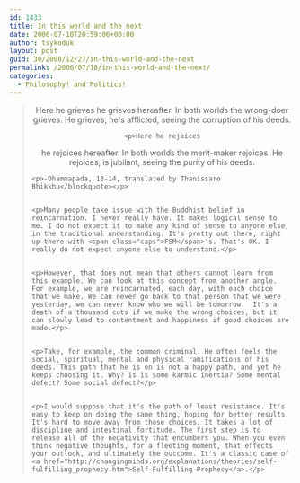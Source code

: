 ```yaml
---
id: 1433
title: In this world and the next
date: 2006-07-18T20:59:06+00:00
author: tsykoduk
layout: post
guid: 30/2008/12/27/in-this-world-and-the-next
permalink: /2006/07/18/in-this-world-and-the-next/
categories:
  - Philosophy! and Politics!
---
```

<blockquote><center>Here he grieves
he grieves hereafter.
In both worlds
the wrong-doer grieves.
He grieves, he's afflicted,
seeing the corruption
of his deeds.

	<p>Here he rejoices
he rejoices hereafter.
In both worlds
the merit-maker rejoices.
He rejoices, is jubilant,
seeing the purity
of his deeds.</center></p>


	<p>-Dhammapada, 13-14, translated by Thanissaro Bhikkhu</blockquote></p>


	<p>Many people take issue with the Buddhist belief in reincarnation. I never really have. It makes logical sense to me. I do not expect it to make any kind of sense to anyone else, in the traditional understanding. It's pretty out there, right up there with <span class="caps">FSM</span>'s. That's OK. I really do not expect anyone else to understand.</p>


	<p>However, that does not mean that others cannot learn from this example. We can look at this concept from another angle. For example, we are reincarnated, each day, with each choice that we make. We can never go back to that person that we were yesterday, we can never know who we will be tomorrow.  It's a death of a thousand cuts if we make the wrong choices, but it can slowly lead to contentment and happiness if good choices are made.</p>


	<p>Take, for example, the common criminal. He often feels the social, spiritual, mental and physical ramifications of his deeds. This path that he is on is not a happy path, and yet he keeps choosing it. Why? Is is some karmic inertia? Some mental defect? Some social defect?</p>


	<p>I would suppose that it's the path of least resistance. It's easy to keep on doing the same thing, hoping for better results. It's hard to move away from those choices. It takes a lot of discipline and intestinal fortitude. The first step is to release all of the negativity that encumbers you. When you even think negative thoughts, for a fleeting moment, that effects your outlook, and ultimately the outcome. It's a classic case of <a href="http://changingminds.org/explanations/theories/self-fulfilling_prophecy.htm">Self-Fulfilling Prophecy</a>.</p>